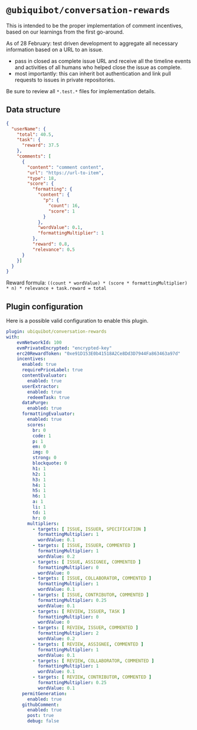 # `@ubiquibot/conversation-rewards`

This is intended to be the proper implementation of comment incentives, based on our learnings from the first go-around. 

As of 28 February: test driven development to aggregate all necessary information based on a URL to an issue. 
- pass in closed as complete issue URL and receive all the timeline events and activities of all humans who helped close the issue as complete. 
- most importantly: this can inherit bot authentication and link pull requests to issues in private repositories. 

Be sure to review all `*.test.*` files for implementation details. 

## Data structure

```json
{
  "userName": {
    "total": 40.5,
    "task": {
      "reward": 37.5
    },
    "comments": [
      {
        "content": "comment content",
        "url": "https://url-to-item",
        "type": 18,
        "score": {
          "formatting": {
            "content": {
              "p": {
                "count": 16,
                "score": 1
              }
            },
            "wordValue": 0.1,
            "formattingMultiplier": 1
          },
          "reward": 0.8,
          "relevance": 0.5
      }
    }]
  }
}
```

Reward formula: `((count * wordValue) * (score * formattingMultiplier) * n) * relevance + task.reward = total`

## Plugin configuration

Here is a possible valid configuration to enable this plugin.


```yaml
plugin: ubiquibot/conversation-rewards
with:
    evmNetworkId: 100
    evmPrivateEncrypted: "encrypted-key"
    erc20RewardToken: "0xe91D153E0b41518A2Ce8Dd3D7944Fa863463a97d"
    incentives:
      enabled: true
      requirePriceLabel: true
      contentEvaluator:
        enabled: true
      userExtractor:
        enabled: true
        redeemTask: true
      dataPurge:
        enabled: true
      formattingEvaluator:
        enabled: true
        scores:
          br: 0
          code: 1
          p: 1
          em: 0
          img: 0
          strong: 0
          blockquote: 0
          h1: 1
          h2: 1
          h3: 1
          h4: 1
          h5: 1
          h6: 1
          a: 1
          li: 1
          td: 1
          hr: 0
        multipliers:
          - targets: [ ISSUE, ISSUER, SPECIFICATION ]
            formattingMultiplier: 1
            wordValue: 0.1
          - targets: [ ISSUE, ISSUER, COMMENTED ]
            formattingMultiplier: 1
            wordValue: 0.2
          - targets: [ ISSUE, ASSIGNEE, COMMENTED ]
            formattingMultiplier: 0
            wordValue: 0
          - targets: [ ISSUE, COLLABORATOR, COMMENTED ]
            formattingMultiplier: 1
            wordValue: 0.1
          - targets: [ ISSUE, CONTRIBUTOR, COMMENTED ]
            formattingMultiplier: 0.25
            wordValue: 0.1
          - targets: [ REVIEW, ISSUER, TASK ]
            formattingMultiplier: 0
            wordValue: 0
          - targets: [ REVIEW, ISSUER, COMMENTED ]
            formattingMultiplier: 2
            wordValue: 0.2
          - targets: [ REVIEW, ASSIGNEE, COMMENTED ]
            formattingMultiplier: 1
            wordValue: 0.1
          - targets: [ REVIEW, COLLABORATOR, COMMENTED ]
            formattingMultiplier: 1
            wordValue: 0.1
          - targets: [ REVIEW, CONTRIBUTOR, COMMENTED ]
            formattingMultiplier: 0.25
            wordValue: 0.1
      permitGeneration:
        enabled: true
      githubComment:
        enabled: true
        post: true
        debug: false
```
